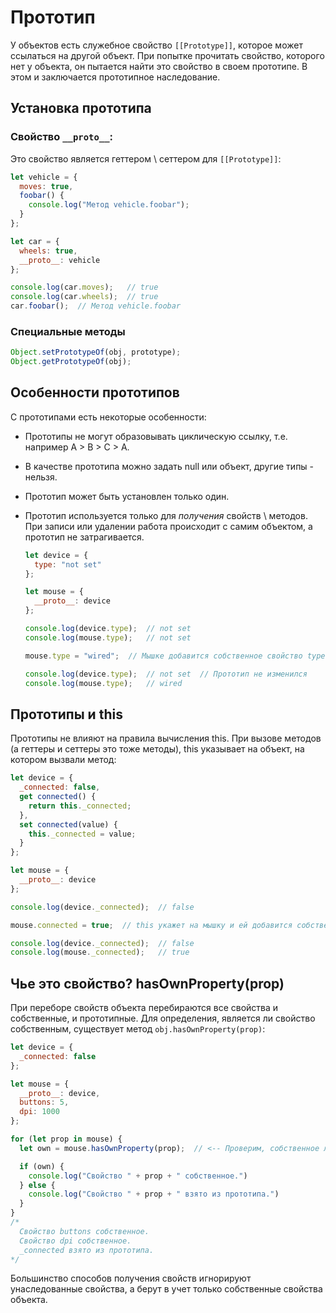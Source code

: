 # Прототип

У объектов есть служебное свойство `[[Prototype]]`, которое может ссылаться на другой объект. При попытке прочитать свойство, которого нет у объекта, он пытается найти это свойство в своем прототипе. В этом и заключается прототипное наследование.

## Установка прототипа

### Свойство `__proto__`:

Это свойство является геттером \ сеттером для `[[Prototype]]`:

```javascript
let vehicle = {
  moves: true,
  foobar() {
    console.log("Метод vehicle.foobar");
  }
};

let car = {
  wheels: true,
  __proto__: vehicle
};

console.log(car.moves);   // true
console.log(car.wheels);  // true
car.foobar();  // Метод vehicle.foobar
```

### Специальные методы

```javascript
Object.setPrototypeOf(obj, prototype);
Object.getPrototypeOf(obj);
```

## Особенности прототипов

С прототипами есть некоторые особенности:

* Прототипы не могут образовывать циклическую ссылку, т.е. например A > B > C > A.

* В качестве прототипа можно задать null или объект, другие типы - нельзя.

* Прототип может быть установлен только один.

* Прототип используется только для *получения* свойств \ методов. При записи или удалении работа происходит с самим объектом, а прототип не затрагивается.

  ```javascript
  let device = {
    type: "not set"
  };
  
  let mouse = {
    __proto__: device
  };
  
  console.log(device.type);  // not set
  console.log(mouse.type);   // not set
  
  mouse.type = "wired";  // Мышке добавится собственное свойство type
  
  console.log(device.type);  // not set  // Прототип не изменился
  console.log(mouse.type);   // wired
  ```

## Прототипы и this

Прототипы не влияют на правила вычисления this. При вызове методов (а геттеры и сеттеры это тоже методы), this указывает на объект, на котором вызвали метод:

```javascript
let device = {
  _connected: false,
  get connected() {
    return this._connected;
  },
  set connected(value) {
    this._connected = value;
  }
};

let mouse = {
  __proto__: device
};

console.log(device._connected);  // false

mouse.connected = true;  // this укажет на мышку и ей добавится собственное свойство _connected

console.log(device._connected);  // false
console.log(mouse._connected);   // true
```

## Чье это свойство? hasOwnProperty(prop)

При переборе свойств объекта перебираются все свойства и собственные, и прототипные. Для определения, является ли свойство собственным, существует метод `obj.hasOwnProperty(prop)`:

```javascript
let device = {
  _connected: false
};

let mouse = {
  __proto__: device,
  buttons: 5,
  dpi: 1000
};

for (let prop in mouse) {
  let own = mouse.hasOwnProperty(prop);  // <-- Проверим, собственное ли это свойство

  if (own) {
    console.log("Свойство " + prop + " собственное.")
  } else {
    console.log("Свойство " + prop + " взято из прототипа.")
  }
}
/*
  Свойство buttons собственное.
  Свойство dpi собственное.
  _connected взято из прототипа.
*/
```

Большинство способов получения свойств игнорируют унаследованные свойства, а берут в учет только собственные свойства объекта.

